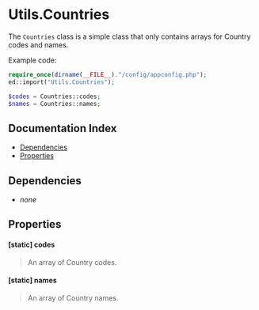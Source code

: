 # Utils.Countries

The `Countries` class is a simple class that only contains arrays for Country codes and names.

Example code:
```php
require_once(dirname(__FILE__)."/config/appconfig.php");
ed::import("Utils.Countries");

$codes = Countries::codes;
$names = Countries::names;
```

## Documentation Index

* [Dependencies](#dependencies)
* [Properties](#properties)

## Dependencies

* *none*

## Properties

#### [static] codes
> An array of Country codes.

#### [static] names
> An array of Country names.
